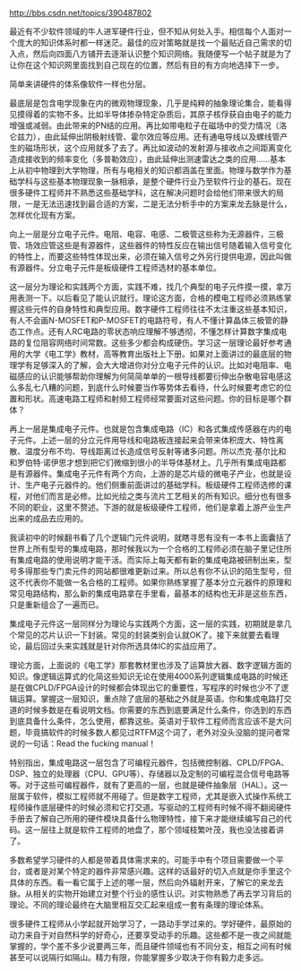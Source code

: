 http://bbs.csdn.net/topics/390487802

最近有不少软件领域的牛人进军硬件行业，但不知从何处入手。相信每个人面对一个庞大的知识体系时都一样迷茫。最佳的应对策略就是找一个最贴近自己需求的切入点，然后向四面八方铺开去逐渐认识整个知识网络。我随便写一个帖子就是为了让你在这个知识网里面找到自己现在的位置，然后有目的有方向地选择下一步。

简单来讲硬件的体系像软件一样也分层。

最底层是包含电学现象在内的微观物理现象，几乎是纯粹的抽象理论集合，能看得见摸得着的实物不多。比如半导体掺杂特定杂质后，其原子核俘获自由电子的能力增强或减弱。由此带来的PN结的应用。再比如带电粒子在磁场中的受力情况（洛仑兹力），由此延伸出阴极射线管、霍尔效应等应用。还有通电导线以及螺线管产生的磁场形状，这个应用就多了去了。再比如波动的发射源与接收点之间距离变化造成接收到的频率变化（多普勒效应），由此延伸出测速雷达之类的应用……基本上从初中物理到大学物理，所有与电相关的知识都涵盖在里面。物理与数学作为基础学科与这些基本物理现象一脉相承，是整个硬件行业乃至软件行业的基石。现在很多硬件工程师并不熟悉这些基础学科，这在解决问题时会给他们带来很大的局限，一是无法迅速找到最合适的方案，二是无法分析手中的方案来龙去脉是什么，怎样优化现有方案。

向上一层是分立电子元件。电阻、电容、电感、二极管这些称为无源器件，三极管、场效应管这些是有源器件，这些器件的特性反应在输出信号随着输入信号变化的特性上，而要这些特性体现出来，必须在输入信号之外另行提供电源，因此叫做有源器件。分立电子元件是板级硬件工程师选材的基本单位。

这一层分为理论和实践两个方面，实践不难，找几个典型的电子元件摸一摸，拿万用表测一下。以后看见了能认识就行。理论这方面，合格的模电工程师必须熟练掌握这些元件的自身特性和典型应用。数字硬件工程师往往不太注重这些基本知识，有人不会画N-MOSFET和P-MOSFET的电路符号，有人不懂计算晶体三极管的静态工作点。还有人RC电路的零状态响应理解不够透彻，不懂怎样计算数字集成电路的复位阻容网络时间常数。这些多少都会构成硬伤。学习这一层理论最好参考通用的大学《电工学》教材，高等教育出版社上下册。如果对上面讲过的最底层的物理学有足够深入的了解，会大大增进你对分立电子元件的认识。比如对电阻率、电磁感应的认识能够帮助你理解为何简简单单的一根导线都要衍伸出杂散电容电感这么多乱七八糟的问题，到底什么时候要当作等势体去看待，什么时候要考虑它的位置和形状。高速电路工程师和射频工程师经常要面对这些问题。你的目标是哪个群体？

再上一层是集成电子元件。也就是包含集成电路（IC）和各式集成传感器在内的电子元件。上述一层的分立元件用导线和电路板连接起来会带来体积庞大、特性离散、温度分布不均、导线距离过长造成信号反射等诸多问题。所以杰克·基尔比和和罗伯特·诺伊思才想到把它们微缩到很小的半导体基材上。几乎所有集成电路都是有源器件。集成电子元件有两个方向，上游的是芯片级的微电子产业，也就是设计、生产电子元器件的。他们侧重前面讲过的基础学科。板级硬件工程师选修的课程，对他们而言是必修。比如光绘之类与流片工艺相关的所有知识。细分也有很多不同的职业，这里不赘述。下游的就是板级硬件工程师，他们是拿着上游产业生产出来的成品去应用的。

我读初中的时候翻书看了几个逻辑门元件说明，就瞎寻思有没有一本书上面囊括了世界上所有型号的集成电路，那时候我以为一个合格的工程师必须在脑子里记住所有集成电路的使用说明才能干活。而实际上每天都有新的集成电路被研制出来，型号多得那些专门卖元件的网站都很难更新过来。所以总有你不认识的陌生型号，但这不代表你不能做一名合格的工程师。如果你熟练掌握了基本分立元器件的原理和常见电路结构，那么新的集成电路拿在手里看，最基本的结构也无非是这些东西，只是重新组合了一遍而已。

集成电子元件这一层同样分为理论与实践两个方面，这一层的实践，初期就是拿几个常见的芯片认识一下封装。常见的封装类别会认就OK了。接下来就要去看理论，最后回过头来实践就是针对你所选具体IC的实战应用了。

理论方面，上面说的《电工学》那套教材里也涉及了运算放大器、数字逻辑方面的知识。像逻辑运算式的化简这些知识无论在使用4000系列逻辑集成电路的时候还是在做CPLD/FPGA设计的时候都会体现出它的重要性，写程序的时候也少不了逻辑运算。掌握这一层知识，重点除了底层的基础之外就是英语。你和集成电路打交道的时候多数是在看说明文档。你需要的东西到底要满足什么条件，你选到的东西到底具备什么条件，怎么使用，都靠这些。英语对于软件工程师而言应该不是大问题，毕竟搞软件的时候多数人都见过RTFM这个词了，老外对没头没脑的提问者常说的一句话：Read the fucking manual！

特别指出，集成电路这一层包含了可编程元器件，包括微控制器、CPLD/FPGA、DSP、独立的处理器（CPU、GPU等）、存储器以及定制的可编程混合信号电路等等。对于这些可编程器件，就有了更高的一层，也就是硬件抽象层（HAL）。这一层属于软件，模拟工程师就不用碰了。但是数字工程师，尤其是嵌入式操作系统工程师操作底层硬件的时候必须和它打交道。写驱动的工程师有时候不得不翻阅硬件手册去了解自己所用的硬件模块具备什么物理特性，接下来才能继续编写自己的代码。这一层往上就是软件工程师的地盘了，那个领域枝繁叶茂，我也没法接着讲了。

多数希望学习硬件的人都是带着具体需求来的。可能手中有个项目需要做一个平台，或者是对某个特定的器件非常感兴趣。这样的话最好的切入点就是你手里这个具体的东西。看一看它属于上述的哪一层，然后向外辐射开来，了解它的来龙去脉。从相关的实物开始建立对整个行业的感性认识。对实物熟悉了再去学习背后的理论。不同的理论最终在大脑里相互交汇起来组成一套有条理的理论体系。

很多硬件工程师从小学起就开始学习了，一路动手学过来的。学好硬件，最原始的动力来自于对自然科学的好奇心，还要享受动手的乐趣。这些都不是一夜之间就能掌握的，学个差不多少说要两三年，而且硬件领域也有不同分支，相互之间有时候甚至可以说隔行如隔山。精力有限，你能掌握多少取决于你有毅力走多远。

